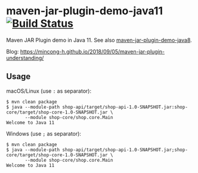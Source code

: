 # maven-jar-plugin-demo-java11 [![Build Status][travis-img]][travis]

Maven JAR Plugin demo in Java 11. See also [maven-jar-plugin-demo-java8](https://github.com/mincong-h/maven-jar-plugin-demo-java8).

Blog: <https://mincong-h.github.io/2018/09/05/maven-jar-plugin-understanding/>

## Usage

macOS/Linux (use `:` as separator):

```
$ mvn clean package
$ java --module-path shop-api/target/shop-api-1.0-SNAPSHOT.jar:shop-core/target/shop-core-1.0-SNAPSHOT.jar \
       --module shop-core/shop.core.Main
Welcome to Java 11
```

Windows (use `;` as separator):

```
$ mvn clean package
$ java --module-path shop-api/target/shop-api-1.0-SNAPSHOT.jar;shop-core/target/shop-core-1.0-SNAPSHOT.jar \
       --module shop-core/shop.core.Main
Welcome to Java 11
```

[travis]: https://travis-ci.org/mincong-h/maven-jar-plugin-demo-java11
[travis-img]: https://travis-ci.org/mincong-h/maven-jar-plugin-demo-java11.svg?branch=master
